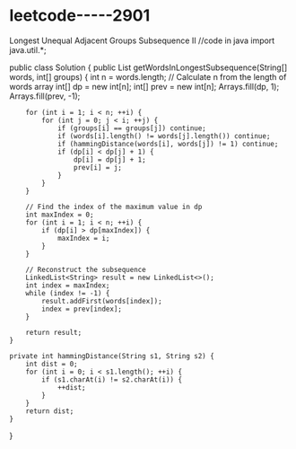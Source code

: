 # leetcode-----2901
Longest Unequal Adjacent Groups Subsequence II
//code in java
import java.util.*;

public class Solution {
    public List<String> getWordsInLongestSubsequence(String[] words, int[] groups) {
        int n = words.length; // Calculate n from the length of words array
        int[] dp = new int[n];
        int[] prev = new int[n];
        Arrays.fill(dp, 1);
        Arrays.fill(prev, -1);

        for (int i = 1; i < n; ++i) {
            for (int j = 0; j < i; ++j) {
                if (groups[i] == groups[j]) continue;
                if (words[i].length() != words[j].length()) continue;
                if (hammingDistance(words[i], words[j]) != 1) continue;
                if (dp[i] < dp[j] + 1) {
                    dp[i] = dp[j] + 1;
                    prev[i] = j;
                }
            }
        }

        // Find the index of the maximum value in dp
        int maxIndex = 0;
        for (int i = 1; i < n; ++i) {
            if (dp[i] > dp[maxIndex]) {
                maxIndex = i;
            }
        }

        // Reconstruct the subsequence
        LinkedList<String> result = new LinkedList<>();
        int index = maxIndex;
        while (index != -1) {
            result.addFirst(words[index]);
            index = prev[index];
        }

        return result;
    }

    private int hammingDistance(String s1, String s2) {
        int dist = 0;
        for (int i = 0; i < s1.length(); ++i) {
            if (s1.charAt(i) != s2.charAt(i)) {
                ++dist;
            }
        }
        return dist;
    }
}
